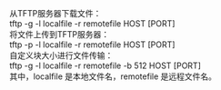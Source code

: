 从TFTP服务器下载文件：  
tftp -g -l localfile -r remotefile HOST [PORT]  
将文件上传到TFTP服务器：  
tftp -p -l localfile -r remotefile HOST [PORT]  
自定义块大小进行文件传输：  
tftp -g -l localfile -r remotefile -b 512 HOST [PORT]  
其中，localfile 是本地文件名，remotefile 是远程文件名。
